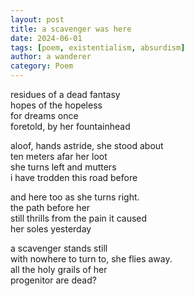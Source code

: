 ```yaml
---
layout: post
title: a scavenger was here
date: 2024-06-01
tags: [poem, existentialism, absurdism]
author: a wanderer
category: Poem
---
```


residues of a dead fantasy  
hopes of the hopeless  
for dreams once  
foretold, by her fountainhead  

aloof, hands astride, she stood about  
ten meters afar her loot  
she turns left and mutters  
i have trodden this road before  

and here too as she turns right.  
the path before her  
still thrills from the pain it caused  
her soles yesterday  

a scavenger stands still  
with nowhere to turn to, she flies away.  
all the holy grails of her  
progenitor are dead?  
  

